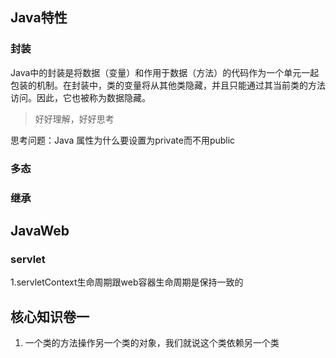 ## Java特性

### 封装

Java中的封装是将数据（变量）和作用于数据（方法）的代码作为一个单元一起包装的机制。在封装中，类的变量将从其他类隐藏，并且只能通过其当前类的方法访问。因此，它也被称为数据隐藏。

> 好好理解，好好思考

思考问题：Java 属性为什么要设置为private而不用public

### 多态



### 继承

## JavaWeb

### servlet

1.servletContext生命周期跟web容器生命周期是保持一致的

## 核心知识卷一

1. 一个类的方法操作另一个类的对象，我们就说这个类依赖另一个类


